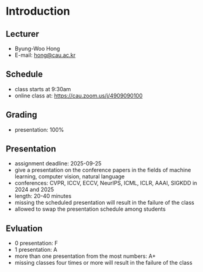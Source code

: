# Introduction

## Lecturer

- Byung-Woo Hong
- E-mail: hong@cau.ac.kr

## Schedule

- class starts at 9:30am
- online class at: https://cau.zoom.us/j/4909090100

## Grading

- presentation: 100%

## Presentation
- assignment deadline: 2025-09-25
- give a presentation on the conference papers in the fields of machine learning, computer vision, natural language
- conferences: CVPR, ICCV, ECCV, NeurIPS, ICML, ICLR, AAAI, SIGKDD in 2024 and 2025
- length: 20-40 minutes
- missing the scheduled presentation will result in the failure of the class
- allowed to swap the presentation schedule among students

## Evluation

- 0 presentation: F
- 1 presentation: A
- more than one presentation from the most numbers: A+
- missing classes four times or more will result in the failure of the class
